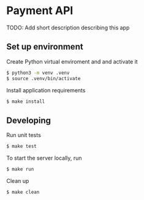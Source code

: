 # Payment API

TODO: Add short description describing this app

## Set up environment

Create Python virtual enviroment and and activate it

```bash
$ python3 -m venv .venv
$ source .venv/bin/activate
```

Install application requirements

```bash
$ make install
```

## Developing

Run unit tests

```bash
$ make test
```

To start the server locally, run

```bash
$ make run
```

Clean up

```bash
$ make clean
```
